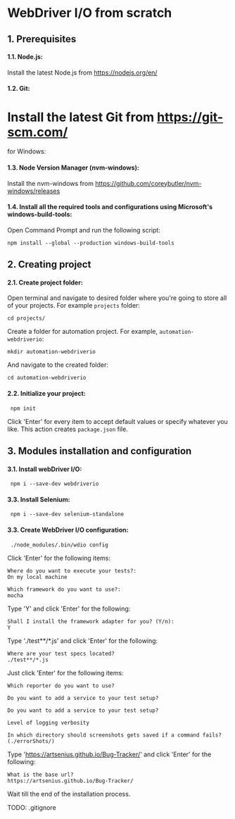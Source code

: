 # WebDriver I/O from scratch
## 1. Prerequisites
#### 1.1. Node.js:
Install the latest Node.js from
https://nodejs.org/en/
#### 1.2. Git:
Install the latest Git from 
https://git-scm.com/
===
for Windows:
#### 1.3. Node Version Manager (nvm-windows):
Install the nvm-windows from
https://github.com/coreybutler/nvm-windows/releases
#### 1.4. Install all the required tools and configurations using Microsoft's windows-build-tools:
Open Command Prompt and run the following script:
````
npm install --global --production windows-build-tools
````

## 2. Creating project
#### 2.1. Create project folder:
Open terminal and navigate to desired folder where you're going to store all of your projects. For example `projects` folder:
````
cd projects/
````
Create a folder for automation project. For example, `automation-webdriverio`:
````
mkdir automation-webdriverio
````
And navigate to the created folder:
````
cd automation-webdriverio
````
#### 2.2. Initialize your project:
````
 npm init
````
Click 'Enter' for every item to accept default values or specify whatever you like.
This action creates `package.json` file.

## 3. Modules installation and configuration
#### 3.1. Install webDriver I/O:
````
 npm i --save-dev webdriverio
````
#### 3.3. Install Selenium:
````
 npm i --save-dev selenium-standalone
````
#### 3.3. Create WebDriver I/O configuration:
````
 ./node_modules/.bin/wdio config
````
Click 'Enter' for the following items:
````
Where do you want to execute your tests?:
On my local machine
````
````
Which framework do you want to use?:
mocha 
````
Type 'Y' and click 'Enter' for the following:
````
Shall I install the framework adapter for you? (Y/n):
Y
````
Type './test**/*.js' and click 'Enter' for the following:
````
Where are your test specs located?
./test**/*.js
````
Just click 'Enter' for the following items:
````
Which reporter do you want to use?
````
````
Do you want to add a service to your test setup?
````
````
Do you want to add a service to your test setup?
````
````
Level of logging verbosity
````
````
In which directory should screenshots gets saved if a command fails? (./errorShots/)
````
Type 'https://artsenius.github.io/Bug-Tracker/' and click 'Enter' for the following:
````
What is the base url?
https://artsenius.github.io/Bug-Tracker/
````
Wait till the end of the installation process.



TODO:
.gitignore
